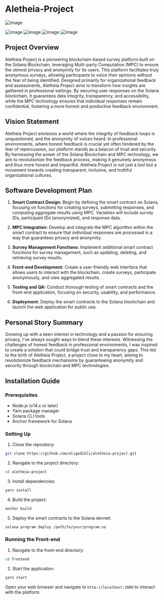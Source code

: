 # Aletheia-Project
![image](https://github.com/aligedikli/Aletheia-Project/assets/90208101/2382e5ff-a944-4fc8-8b5b-78a36a7d2870)


![image](https://github.com/aligedikli/Aletheia-Project/assets/90208101/adc51a41-e376-41a1-bc6a-1afe1f0cb07c)
![image](https://github.com/aligedikli/Aletheia-Project/assets/90208101/a221105f-491e-4dde-8567-fffb9f6a3d56)
![image](https://github.com/aligedikli/Aletheia-Project/assets/90208101/4900c3b9-c5f7-4679-ba23-1adfdde4a7fb)
![image](https://github.com/aligedikli/Aletheia-Project/assets/90208101/e48456e2-4b9c-44a7-935a-4287e86f1e08)


## Project Overview

Aletheia Project is a pioneering blockchain-based survey platform built on the Solana Blockchain, leveraging Multi-party Computation (MPC) to ensure the utmost privacy and anonymity for its users. This platform facilitates truly anonymous surveys, allowing participants to voice their opinions without the fear of being identified. Designed primarily for organizational feedback and assessments, Aletheia Project aims to transform how insights are gathered in professional settings. By securing user responses on the Solana blockchain, it guarantees data integrity, transparency, and accessibility, while the MPC technology ensures that individual responses remain confidential, fostering a more honest and productive feedback environment.

## Vision Statement

Aletheia Project envisions a world where the integrity of feedback loops is unquestioned, and the anonymity of voices heard. In professional environments, where honest feedback is crucial yet often hindered by the fear of repercussion, our platform stands as a beacon of trust and security. By harnessing the power of the Solana Blockchain and MPC technology, we aim to revolutionize the feedback process, making it genuinely anonymous and thus more honest and impactful. Aletheia Project is not just a tool but a movement towards creating transparent, inclusive, and truthful organizational cultures.

## Software Development Plan

1. **Smart Contract Design:** Begin by defining the smart contract on Solana, focusing on functions for creating surveys, submitting responses, and computing aggregate results using MPC. Variables will include survey IDs, participant IDs (anonymized), and response data.

2. **MPC Integration:** Develop and integrate the MPC algorithm within the smart contract to ensure that individual responses are processed in a way that guarantees privacy and anonymity.

3. **Survey Management Functions:** Implement additional smart contract functions for survey management, such as updating, deleting, and retrieving survey results.

4. **Front-end Development:** Create a user-friendly web interface that allows users to interact with the blockchain, create surveys, participate anonymously, and view aggregated results.

5. **Testing and QA:** Conduct thorough testing of smart contracts and the front-end application, focusing on security, usability, and performance.

6. **Deployment:** Deploy the smart contracts to the Solana blockchain and launch the web application for public use.

## Personal Story Summary

Growing up with a keen interest in technology and a passion for ensuring privacy, I've always sought ways to blend these interests. Witnessing the challenges of honest feedback in professional environments, I was inspired to create a solution that could bridge trust and transparency gaps. This led to the birth of Aletheia Project, a project close to my heart, aiming to revolutionize feedback mechanisms by guaranteeing anonymity and security through blockchain and MPC technologies.

## Installation Guide

### Prerequisites

- Node.js (v14.x or later)
- Yarn package manager
- Solana CLI tools
- Anchor framework for Solana

### Setting Up

1. Clone the repository:

```sh
git clone https://github.com/aligedikli/aletheia-project.git
```

2. Navigate to the project directory:

```sh
cd aletheia-project
```

3. Install dependencies:

```sh
yarn install
```

4. Build the project:

```sh
anchor build
```

5. Deploy the smart contracts to the Solana devnet:

```sh
solana program deploy /path/to/your/program.so
```

### Running the Front-end

1. Navigate to the front-end directory:

```sh
cd frontend
```

2. Start the application:

```sh
yarn start
```


Open your web browser and navigate to `http://localhost:3000` to interact with the platform.





